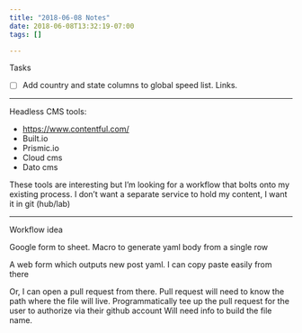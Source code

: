 ```yaml
---
title: "2018-06-08 Notes"
date: 2018-06-08T13:32:19-07:00
tags: []

---
```


<!--more-->

Tasks

- [ ] Add country and state columns to global speed list. Links.

---

Headless CMS tools:

- https://www.contentful.com/
- Built.io
- Prismic.io
- Cloud cms
- Dato cms

These tools are interesting but I’m looking for a workflow that bolts onto my existing process. I don’t want a separate service to hold my content, I want it in git (hub/lab)

---

Workflow idea

Google form to sheet. Macro to generate yaml body from a single row

A web form which outputs new post yaml.
I can copy paste easily from there

Or, I can open a pull request from there. Pull request will need to know the path where the file will live.
Programmatically tee up the pull request for the user to authorize via their github account
Will need info to build the file name.
